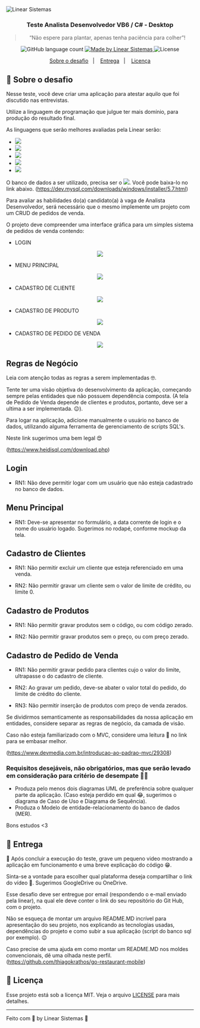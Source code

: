 <img alt="Linear Sistemas" src="https://linearsistemas.com.br/wp-content/uploads/2020/09/marca-Linear-768x301.png" />

<h3 align="center">
  Teste Analista Desenvolvedor VB6 / C# - Desktop
</h3>

<blockquote align="center">“Não espere para plantar, apenas tenha paciência para colher”!</blockquote>

<p align="center">
  <img alt="GitHub language count" src="https://img.shields.io/github/languages/count/rocketseat/bootcamp-gostack-desafios?color=%2304D361">

  <a href="https://www.linearsistemas.com.br">
    <img alt="Made by Linear Sistemas" src="https://img.shields.io/badge/made%20by-Linear%20Sistemas-red">
  </a>

  <img alt="License" src="https://img.shields.io/badge/license-MIT-%2304D361">
</p>

<p align="center">
  <a href="#rocket-sobre-o-desafio">Sobre o desafio</a>&nbsp;&nbsp;&nbsp;|&nbsp;&nbsp;&nbsp;
  <a href="#calendar-entrega">Entrega</a>&nbsp;&nbsp;&nbsp;|&nbsp;&nbsp;&nbsp;
  <a href="#memo-licença">Licença</a>
</p>

## :rocket: Sobre o desafio

Nesse teste, você deve criar uma aplicação para atestar aquilo que foi discutido nas entrevistas.

Utilize a linguagem de programação que julgue ter mais domínio, para produção do resultado final.

As linguagens que serão melhores avaliadas pela Linear serão: 
 - <img src="https://img.shields.io/badge/visualbasic6-informational?logo=VB"></img>
 - <img src="https://img.shields.io/badge/vb.net-informational?logo=Visual Basic"></img>
 - <img src="https://img.shields.io/badge/csharp-informational?logo=C#"></img>
 - <img src="https://img.shields.io/badge/java-informational?logo=Java"></img>
 - <img src="https://img.shields.io/badge/node.js-informational?logo=Node.JS"></img>

O banco de dados a ser utilizado, precisa ser o <img src="https://img.shields.io/badge/mysql@5.7.xx-informational?logo=Mysql"></img>. Você pode baixa-lo no link abaixo.
(https://dev.mysql.com/downloads/windows/installer/5.7.html)

Para avaliar as habilidades do(a) candidato(a) à vaga de Analista Desenvolvedor, será necessário que o mesmo implemente um projeto com um CRUD de pedidos de venda.

O projeto deve compreender uma interface gráfica para um simples sistema de pedidos de venda contendo:
 - LOGIN

<p align="center">
  <img src="./assets/login.png">
</p>

 - MENU PRINCIPAL
 
 <p align="center">
  <img src="./assets/menuPrincipal.png">
</p>

 - CADASTRO DE CLIENTE

<p align="center">
  <img src="./assets/clientes.png">
</p>

 - CADASTRO DE PRODUTO

<p align="center">
  <img src="./assets/produto.png">
</p>

 - CADASTRO DE PEDIDO DE VENDA

<p align="center">
  <img src="./assets/pedido.png">
</p>

## Regras de Negócio

Leia com atenção todas as regras a serem implementadas  🤓. 

Tente ter uma visão objetiva do desenvolvimento da aplicação, começando sempre pelas entidades que não possuem dependência composta. (A tela de Pedido de Venda depende de clientes e produtos, portanto, deve ser a ultima a ser implementada. 😉).

Para logar na aplicação, adicione manualmente o usuário no banco de dados, utilizando alguma ferramenta de gerenciamento de scripts SQL's. 

Neste link sugerimos uma bem legal 😍

(https://www.heidisql.com/download.php)

## Login

 - RN1: Não deve permitir logar com um usuário que não esteja cadastrado no banco de dados.
  
## Menu Principal

 - RN1: Deve-se apresentar no formulário, a data corrente de login e o nome do usuário logado. Sugerimos no rodapé, conforme mockup da tela.

## Cadastro de Clientes

 - RN1: Não permitir excluir um cliente que esteja referenciado em uma venda.

 - RN2: Não permitir gravar um cliente sem o valor de limite de crédito, ou limite 0.

## Cadastro de Produtos

 - RN1: Não permitir gravar produtos sem o código, ou com código zerado.

 - RN2: Não permitir gravar produtos sem o preço, ou com preço zerado.
  
## Cadastro de Pedido de Venda

 - RN1: Não permitir gravar pedido para clientes cujo o valor do limite, ultrapasse o do cadastro de cliente.

 - RN2: Ao gravar um pedido, deve-se abater o valor total do pedido, do limite de crédito do cliente.

 - RN3: Não permitir inserção de produtos com preço de venda zerados.

Se dividirmos semanticamente as responsabilidades da nossa aplicação em entidades, considere separar as regras de negócio, da camada de visão.

Caso não esteja familiarizado com o MVC, considere uma leitura 📘 no link para se embasar melhor.

(https://www.devmedia.com.br/introducao-ao-padrao-mvc/29308)

### Requisitos desejáveis, não obrigatórios, mas que serão levado em consideração para critério de desempate  👏👏
 - Produza pelo menos dois diagramas UML de preferência sobre qualquer parte da aplicação. (Caso esteja perdido em qual 😂, sugerimos o diagrama de Caso de Uso e Diagrama de Sequência).
 - Produza o Modelo de entidade-relacionamento do banco de dados (MER).

Bons estudos <3

## :calendar: Entrega

🥇 Após concluir a execução do teste, grave um pequeno video mostrando a aplicação em funcionamento e uma breve explicação do código 😁. 

Sinta-se a vontade para escolher qual plataforma deseja compartilhar o link do vídeo 📼. Sugerimos GoogleDrive ou OneDrive. 

Esse desafio deve ser entregue por email (respondendo o e-mail enviado pela linear), na qual ele deve conter o link do seu repositório do Git Hub, com o projeto.

Não se esqueça de montar um arquivo README.MD incrível para apresentação do seu projeto, nos explicando as tecnologias usadas, dependências do projeto e como subir a sua aplicação (script do banco sql por exemplo). 😉

Caso precise de uma ajuda em como montar um README.MD nos moldes convencionais, dê uma olhada neste perfil.
(https://github.com/thiagokrathos/go-restaurant-mobile)

## :memo: Licença

Esse projeto está sob a licença MIT. Veja o arquivo [LICENSE](./LICENSE) para mais detalhes.

---

Feito com 💜 by Linear Sistemas :wave:
